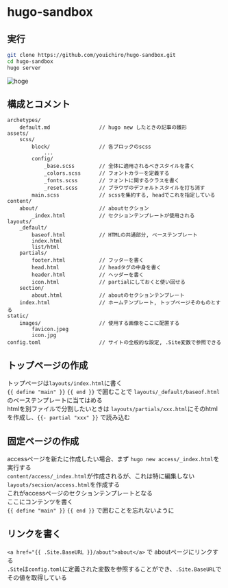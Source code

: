 # hugo-sandbox

## 実行

```bash
git clone https://github.com/youichiro/hugo-sandbox.git
cd hugo-sandbox
hugo server
```

![hoge](https://user-images.githubusercontent.com/20487308/84586836-94cae700-ae55-11ea-914d-84b90389425b.png)


## 構成とコメント

```
archetypes/
    default.md                // hugo new したときの記事の雛形
assets/
    scss/
        block/                // 各ブロックのscss
            ...
        config/
            _base.scss        // 全体に適用されるべきスタイルを書く
            _colors.scss      // フォントカラーを定義する
            _fonts.scss       // フォントに関するクラスを書く
            _reset.scss       // ブラウザのデフォルトスタイルを打ち消す
        main.scss             // scssを集約する, headでこれを指定している
content/
    about/                    // aboutセクション
        _index.html           // セクションテンプレートが使用される
layouts/
    _default/
        baseof.html           // HTMLの共通部分, ベーステンプレート
        index.html
        list/html
    partials/
        footer.html           // フッターを書く
        head.html             // headタグの中身を書く
        header.html           // ヘッダーを書く
        icon.html             // partialにしておくと使い回せる
    section/
        about.html            // aboutのセクションテンプレート
    index.html                // ホームテンプレート, トップページそのものとする
static/
    images/                   // 使用する画像をここに配置する
        favicon.jpeg
        icon.jpg
config.toml                   // サイトの全般的な設定, .Site変数で参照できる
```


## トップページの作成

トップページは`layouts/index.html`に書く<br>
`{{ define "main" }}` `{{ end }}` で囲むことで `layouts/_default/baseof.html` のベーステンプレートに当てはめる<br>
htmlを別ファイルで分割したいときは `layouts/partials/xxx.html`にそのhtmlを作成し、`{{- partial "xxx" }}` で読み込む<br>


## 固定ページの作成

accessページを新たに作成したい場合、まず `hugo new access/_index.html`を実行する<br>
`content/access/_index.html`が作成されるが、これは特に編集しない<br>
`layouts/secsion/access.html`を作成する<br>
これがaccessページのセクションテンプレートとなる<br>
ここにコンテンツを書く<br>
`{{ define "main" }}` `{{ end }}` で囲むことを忘れないように<br>


## リンクを書く
`<a href="{{ .Site.BaseURL }}/about">about</a>` で aboutページにリンクする<br>
`.Site`は`config.toml`に定義された変数を参照することができ、`.Site.BaseURL`でその値を取得している<br>

